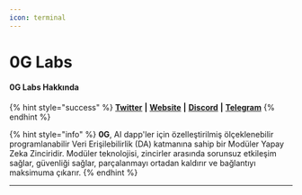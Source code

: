 ```yaml
---
icon: terminal
---
```


# 0G Labs

#### **0G Labs Hakkında**

{% hint style="success" %}
[**Twitter**](https://twitter.com/0G_labs) **|** [**Website**](https://0g.ai/) **|** [**Discord**](https://discord.com/invite/0glabs) **|** [**Telegram**](https://t.me/web3_0glabs)
{% endhint %}

{% hint style="info" %}
**0G**, AI dapp'ler için özelleştirilmiş ölçeklenebilir programlanabilir Veri Erişilebilirlik (DA) katmanına sahip bir Modüler Yapay Zeka Zinciridir. Modüler teknolojisi, zincirler arasında sorunsuz etkileşim sağlar, güvenliği sağlar, parçalanmayı ortadan kaldırır ve bağlantıyı maksimuma çıkarır.
{% endhint %}

***
